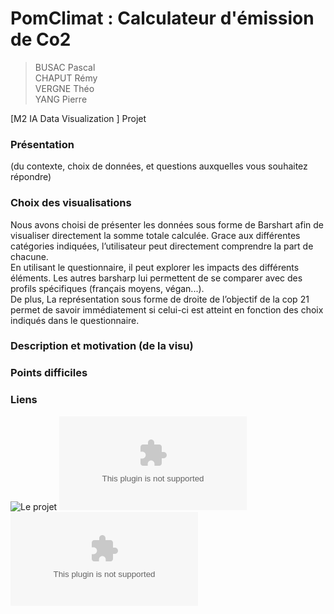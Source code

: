 # PomClimat : Calculateur d'émission de Co2 
> BUSAC Pascal  
> CHAPUT Rémy  
> VERGNE Théo  
> YANG Pierre  

[M2 IA Data Visualization ] Projet

### Présentation 
(du contexte, choix de données, et questions auxquelles vous souhaitez répondre)

### Choix des visualisations

Nous avons choisi de présenter les données sous forme de Barshart afin de visualiser directement la somme totale calculée.
Grace aux différentes catégories indiquées, l’utilisateur peut directement comprendre la part de chacune.   
En utilisant le questionnaire, il peut explorer les impacts des différents éléments.
Les autres barsharp lui permettent de se comparer avec des profils spécifiques (français moyens, végan...).  
De plus, La représentation sous forme de droite de l’objectif de la cop 21 permet de savoir immédiatement si celui-ci est atteint en fonction des choix indiqués dans le questionnaire. 
### Description et motivation (de la visu)


### Points difficiles



### Liens


![Le projet](https://lifehabitschanger.github.io/)
![Les données](https://github.com/LifeHabitsChanger/lifehabitschanger.github.io/blob/master/Data.csv)
![Le detail des données alimentaires](https://github.com/LifeHabitsChanger/lifehabitschanger.github.io/blob/master/Data_alimentaire.csv)
